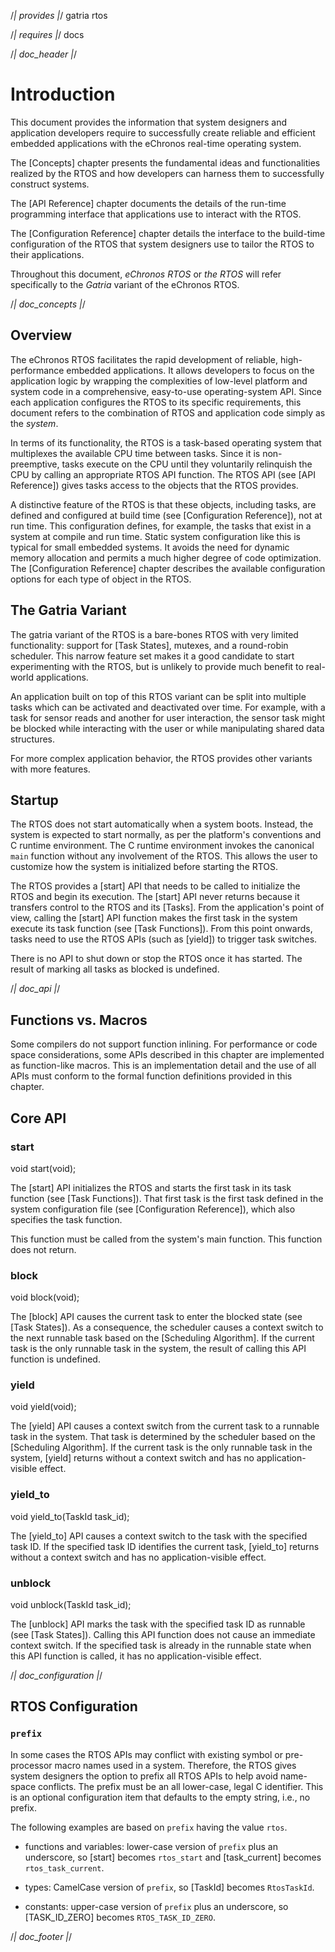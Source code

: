 /*| provides |*/
gatria
rtos

/*| requires |*/
docs

/*| doc_header |*/
<!-- %title eChronos RTOS Manual: Gatria Variant -->
<!-- %version 0.2 -->
<!-- %docid NA9ubS -->


# Introduction

This document provides the information that system designers and application developers require to successfully create reliable and efficient embedded applications with the eChronos real-time operating system.

The [Concepts] chapter presents the fundamental ideas and functionalities realized by the RTOS and how developers can harness them to successfully construct systems.

The [API Reference] chapter documents the details of the run-time programming interface that applications use to interact with the RTOS.

The [Configuration Reference] chapter details the interface to the build-time configuration of the RTOS that system designers use to tailor the RTOS to their applications.

Throughout this document, *eChronos RTOS* or *the RTOS* will refer specifically to the *Gatria* variant of the eChronos RTOS.

/*| doc_concepts |*/
## Overview

The eChronos RTOS facilitates the rapid development of reliable, high-performance embedded applications.
It allows developers to focus on the application logic by wrapping the complexities of low-level platform and system code in a comprehensive, easy-to-use operating-system API.
Since each application configures the RTOS to its specific requirements, this document refers to the combination of RTOS and application code simply as the *system*.

In terms of its functionality, the RTOS is a task-based operating system that multiplexes the available CPU time between tasks.
Since it is non-preemptive, tasks execute on the CPU until they voluntarily relinquish the CPU by calling an appropriate RTOS API function.
The RTOS API (see [API Reference]) gives tasks access to the objects that the RTOS provides.

A distinctive feature of the RTOS is that these objects, including tasks, are defined and configured at build time (see [Configuration Reference]), not at run time.
This configuration defines, for example, the tasks that exist in a system at compile and run time.
Static system configuration like this is typical for small embedded systems.
It avoids the need for dynamic memory allocation and permits a much higher degree of code optimization.
The [Configuration Reference] chapter describes the available configuration options for each type of object in the RTOS.


## The Gatria Variant

The gatria variant of the RTOS is a bare-bones RTOS with very limited functionality: support for [Task States], mutexes, and a round-robin scheduler.
This narrow feature set makes it a good candidate to start experimenting with the RTOS, but is unlikely to provide much benefit to real-world applications.

An application built on top of this RTOS variant can be split into multiple tasks which can be activated and deactivated over time.
For example, with a task for sensor reads and another for user interaction, the sensor task might be blocked while interacting with the user or while manipulating shared data structures.

For more complex application behavior, the RTOS provides other variants with more features.


## Startup

The RTOS does not start automatically when a system boots.
Instead, the system is expected to start normally, as per the platform's conventions and C runtime environment.
The C runtime environment invokes the canonical `main` function without any involvement of the RTOS.
This allows the user to customize how the system is initialized before starting the RTOS.

The RTOS provides a [<span class="api">start</span>] API that needs to be called to initialize the RTOS and begin its execution.
The [<span class="api">start</span>] API never returns because it transfers control to the RTOS and its [Tasks].
From the application's point of view, calling the [<span class="api">start</span>] API function makes the first task in the system execute its task function (see [Task Functions]).
From this point onwards, tasks need to use the RTOS APIs (such as [<span class="api">yield</span>]) to trigger task switches.

There is no API to shut down or stop the RTOS once it has started.
The result of marking all tasks as blocked is undefined.

/*| doc_api |*/
## Functions vs. Macros

Some compilers do not support function inlining.
For performance or code space considerations, some APIs described in this chapter are implemented as function-like macros.
This is an implementation detail and the use of all APIs must conform to the formal function definitions provided in this chapter.


## Core API

### <span class="api">start</span>

<div class="codebox">void start(void);</div>

The [<span class="api">start</span>] API initializes the RTOS and starts the first task in its task function (see [Task Functions]).
That first task is the first task defined in the system configuration file (see [Configuration Reference]), which also specifies the task function.

This function must be called from the system's main function.
This function does not return.

### <span class="api">block</span>

<div class="codebox">void block(void);</div>

The [<span class="api">block</span>] API causes the current task to enter the blocked state (see [Task States]).
As a consequence, the scheduler causes a context switch to the next runnable task based on the [Scheduling Algorithm].
If the current task is the only runnable task in the system, the result of calling this API function is undefined.

### <span class="api">yield</span>

<div class="codebox">void yield(void);</div>

The [<span class="api">yield</span>] API causes a context switch from the current task to a runnable task in the system.
That task is determined by the scheduler based on the [Scheduling Algorithm].
If the current task is the only runnable task in the system, [<span class="api">yield</span>] returns without a context switch and has no application-visible effect.

### <span class="api">yield_to</span>

<div class="codebox">void yield_to(TaskId task_id);</div>

The [<span class="api">yield_to</span>] API causes a context switch to the task with the specified task ID.
If the specified task ID identifies the current task, [<span class="api">yield_to</span>] returns without a context switch and has no application-visible effect.

### <span class="api">unblock</span>

<div class="codebox">void unblock(TaskId task_id);</div>

The [<span class="api">unblock</span>] API marks the task with the specified task ID as runnable (see [Task States]).
Calling this API function does not cause an immediate context switch.
If the specified task is already in the runnable state when this API function is called, it has no application-visible effect.


/*| doc_configuration |*/
## RTOS Configuration

### `prefix`

In some cases the RTOS APIs may conflict with existing symbol or pre-processor macro names used in a system.
Therefore, the RTOS gives system designers the option to prefix all RTOS APIs to help avoid name-space conflicts.
The prefix must be an all lower-case, legal C identifier.
This is an optional configuration item that defaults to the empty string, i.e., no prefix.

The following examples are based on `prefix` having the value `rtos`.

* functions and variables: lower-case version of `prefix` plus an underscore, so [<span class="api">start</span>] becomes `rtos_start` and [<span class="api">task_current</span>] becomes `rtos_task_current`.

* types: CamelCase version of `prefix`, so [<span class="api">TaskId</span>] becomes `RtosTaskId`.

* constants: upper-case version of `prefix` plus an underscore, so [<span class="api">TASK_ID_ZERO</span>] becomes `RTOS_TASK_ID_ZERO`.

/*| doc_footer |*/
